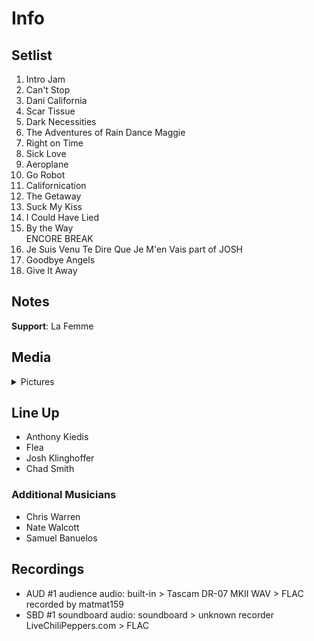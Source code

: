 # Info

## Setlist

1. Intro Jam
2. Can't Stop
3. Dani California
4. Scar Tissue
5. Dark Necessities
6. The Adventures of Rain Dance Maggie
7. Right on Time
8. Sick Love
9. Aeroplane
10. Go Robot
11. Californication
12. The Getaway
13. Suck My Kiss
14. I Could Have Lied
15. By the Way
<br> ENCORE BREAK
16. Je Suis Venu Te Dire Que Je M'en Vais part of JOSH
17. Goodbye Angels
18. Give It Away

## Notes

**Support**: La Femme

## Media 

<details>
  <summary>Pictures</summary>
  <!--<img alt="Setlist" title="Setlist" src="_.jpg" height="200" />
  <img alt="Clipping" title="Clipping" src="_.jpg" height="200" />
  <img alt="Flyer" title="Flyer" src="_.jpg" height="200" />-->
</details>

## Line Up

* Anthony Kiedis
* Flea
* Josh Klinghoffer
* Chad Smith

### Additional Musicians

* Chris Warren  
* Nate Walcott  
* Samuel Banuelos

## Recordings

* AUD #1 audience audio: built-in > Tascam DR-07 MKII WAV > FLAC recorded by matmat159  
* SBD #1 soundboard audio: soundboard > unknown recorder LiveChiliPeppers.com > FLAC
